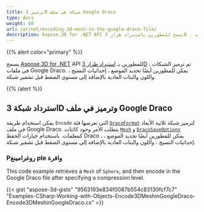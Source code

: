 ```yaml
---
title: ترميز 3D شبكة في ملف Google Draco
type: docs
weight: 60
url: /ar/net/encoding-3d-mesh-in-the-google-draco-file/
description: Aspose.3D for .NET API يسمح للمطورين باستيراد طراز 3D ، ثم ترميز الشبكات في ملفات Google Draco. يمكن للمطورين أيضًا تحديد الموضع ، إحداثيات النسيج ، واللون والبتات العادية بالإضافة إلى مستوى الضغط قبل تشفير شبكة.
---
```

{{% alert color="primary" %}}

يسمح [Aspose.3D for .NET](https://products.aspose.com/3d/net/) API للمطورين بـ [استيراد طراز 3D](/3d/ar/net/create-and-read-an-existing-3d-scene/#createandreadanexisting3dscene-readinga3dscene) ، ثم ترميز الشبكات في ملفات Google Draco. يمكن للمطورين أيضًا تحديد الموضع ، إحداثيات النسيج ، واللون والبتات العادية بالإضافة إلى مستوى الضغط قبل تشفير شبكة.

{{% /alert %}}
##  **استرداد شبكة 3D وترميز في ملف Google Draco**
يمكن استخدام طريقة `Encode` التي تعرضها فئة [`DracoFormat`](https://reference.aspose.com/net/3d/aspose.threed.formats/dracoformat) لترميز شبكة ثلاثية الأبعاد في ملف Google Draco. يتطلب الأمر وجود كائنات [`Mesh`](https://reference.aspose.com/net/3d/aspose.threed.entities/mesh) و [`DracoSaveOptions`](https://reference.aspose.com/net/3d/aspose.threed.formats.draco/dracosaveoptions) كمعلمات. باستخدام خيارات الحفظ Draco ، يمكن للمطورين أيضًا تحديد الموضع ، إحداثيات النسيج ، واللون والبتات العادية بالإضافة إلى مستوى الضغط قبل تشفير شبكة.
###  **Pروغرامينغ ple وافرة**
This code example retrieves a `Mesh` of `Sphere`, and then encode in the Google Draco file after specifying a compression level.

{{< gist "aspose-3d-gists" "9563193e834f0087b554c83130fcf7c7" "Examples-CSharp-Working-with-Objects-Encode3DMeshinGoogleDraco-Encode3DMeshinGoogleDraco.cs" >}}
